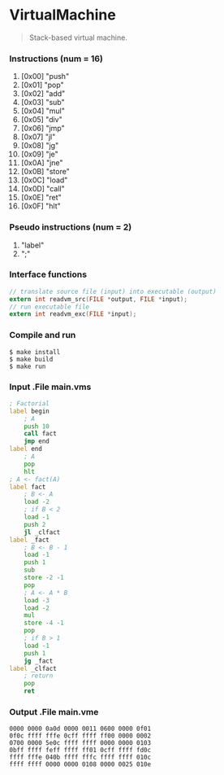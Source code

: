 # VirtualMachine
> Stack-based virtual machine.

### Instructions (num = 16)
1.  [0x00] "push"  
2.  [0x01] "pop"   
3.  [0x02] "add"   
4.  [0x03] "sub"   
5.  [0x04] "mul"   
6.  [0x05] "div"   
7.  [0x06] "jmp"   
8.  [0x07] "jl"    
9.  [0x08] "jg"    
10. [0x09] "je"    
11. [0x0A] "jne"   
12. [0x0B] "store" 
13. [0x0C] "load"  
14. [0x0D] "call"  
15. [0x0E] "ret"   
16. [0x0F] "hlt"   

### Pseudo instructions (num = 2)
1. "label"
2. ";"

### Interface functions
```c
// translate source file (input) into executable (output)
extern int readvm_src(FILE *output, FILE *input);
// run executable file
extern int readvm_exc(FILE *input);
```

### Compile and run
```
$ make install
$ make build
$ make run
```

### Input .File main.vms
```asm
; Factorial
label begin
    ; A
    push 10
    call fact
    jmp end
label end
    ; A
    pop
    hlt
; A <- fact(A)
label fact
    ; B <- A
    load -2
    ; if B < 2
    load -1
    push 2
    jl _clfact
label _fact
    ; B <- B - 1
    load -1
    push 1
    sub
    store -2 -1
    pop
    ; A <- A * B
    load -3
    load -2
    mul
    store -4 -1
    pop
    ; if B > 1
    load -1
    push 1
    jg _fact
label _clfact
    ; return
    pop
    ret
```

### Output .File main.vme
```
0000 0000 0a0d 0000 0011 0600 0000 0f01
0f0c ffff fffe 0cff ffff ff00 0000 0002
0700 0000 5e0c ffff ffff 0000 0000 0103
0bff ffff feff ffff ff01 0cff ffff fd0c
ffff fffe 040b ffff fffc ffff ffff 010c
ffff ffff 0000 0000 0108 0000 0025 010e
```
